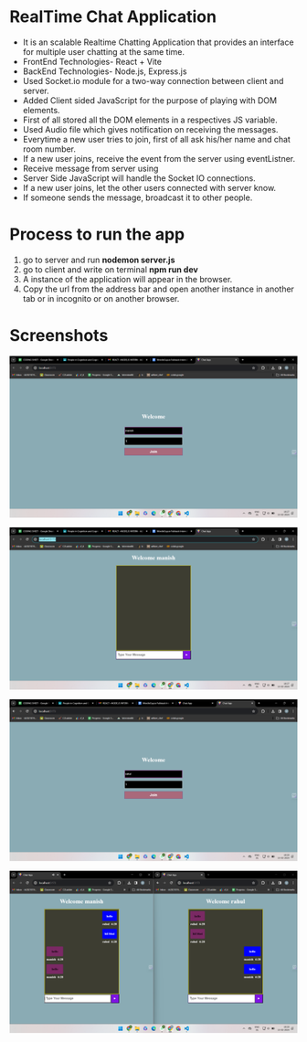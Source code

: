 <h1>RealTime Chat Application </h1>

<ul>
<li>It is an scalable Realtime Chatting Application that provides an interface for multiple user chatting at the same time.</li>
<li>FrontEnd Technologies- React + Vite </li>
<li>BackEnd Technologies- Node.js, Express.js</li>
<li>Used Socket.io module for a two-way connection between client and server.</li>
<li>Added Client sided JavaScript for the purpose of playing with DOM elements.</li>
<li>First of all stored all the DOM elements in a respectives JS variable.</li>
<li>Used Audio file  which gives notification on receiving the messages.</li>
<li>Everytime a new user tries to join, first of all ask his/her name and chat room number.</li>
<li>If a new user joins, receive the event from the server using eventListner.</li>
<li>Receive message from server using 
<li>Server Side JavaScript will handle the Socket IO connections.</li>
<li>If a new user joins, let the other users connected with server know.</li>
<li>If someone sends the message, broadcast it to other people.</li>

</ul>

# Process to run the app
<ol>
  <li> go to server and run <b>nodemon server.js</b>
  <li> go to client and write on terminal <b>npm run dev</b>
  <li> A instance of the application will appear in the browser. 
  <li> Copy the url from the address bar and open another instance in another tab or in incognito or on another browser.
</ol>

# Screenshots

![Screenshot1](https://github.com/manishh12/Chat_app_assign/blob/main/screenshot4.png "User login")

![Screenshot2](https://github.com/manishh12/Chat_app_assign/blob/main/screenshot3.png "User inside room")

![Screenshot3](https://github.com/manishh12/Chat_app_assign/blob/main/screenshot2.png "another user")

![Screenshot4](https://github.com/manishh12/Chat_app_assign/blob/main/screenshot1.png "User UI")